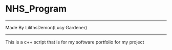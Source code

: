# NHS_Program

***
Made By LilithsDemon(Lucy Gardener)
***

This is a c++ script that is for my software portfolio for my project
